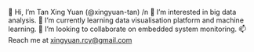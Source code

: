 👋 Hi, I’m Tan Xing Yuan (@xingyuan-tan) /n
👀 I’m interested in big data analysis. 
🌱 I’m currently learning data visualisation platform and machine learning.
💞️ I’m looking to collaborate on embedded system monitoring.
📫 Reach me at xingyuan.rcy@gmail.com
